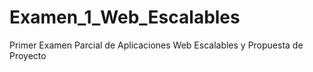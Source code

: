 # Examen_1_Web_Escalables
Primer Examen Parcial de Aplicaciones Web Escalables y Propuesta de Proyecto
